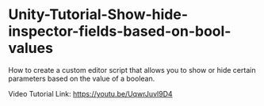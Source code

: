 # Unity-Tutorial-Show-hide-inspector-fields-based-on-bool-values
How to create a custom editor script that allows you to show or hide certain parameters based on the value of a boolean.

Video Tutorial Link: https://youtu.be/UqwrJuvl9D4
